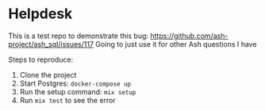 # Helpdesk
This is a test repo to demonstrate this bug: https://github.com/ash-project/ash_sql/issues/117
Going to just use it for other Ash questions I have


Steps to reproduce:

1. Clone the project
2. Start Postgres: `docker-compose up`
3. Run the setup command: `mix setup`
4. Run `mix test` to see the error


